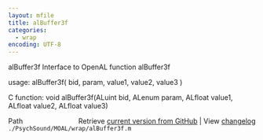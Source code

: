 ```yaml
---
layout: mfile
title: alBuffer3f
categories:
  - wrap
encoding: UTF-8
---
```


alBuffer3f  Interface to OpenAL function alBuffer3f  

usage:  alBuffer3f( bid, param, value1, value2, value3 )  

C function:  void alBuffer3f(ALuint bid, ALenum param, ALfloat value1, ALfloat value2, ALfloat value3)  


<div class="code_header" style="text-align:right;">
  <span style="float:left;">Path&nbsp;&nbsp;</span> <span class="counter">Retrieve <a href=
  "https://raw.github.com/Psychtoolbox-3/Psychtoolbox-3/beta/./PsychSound/MOAL/wrap/alBuffer3f.m">current version from GitHub</a> | View <a href=
  "https://github.com/Psychtoolbox-3/Psychtoolbox-3/commits/beta/./PsychSound/MOAL/wrap/alBuffer3f.m">changelog</a></span>
</div>
<div class="code">
  <code>./PsychSound/MOAL/wrap/alBuffer3f.m</code>
</div>
